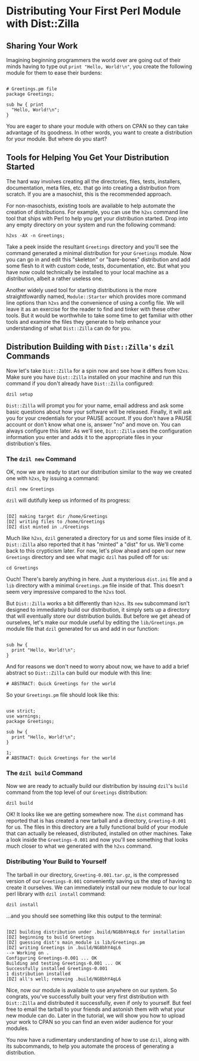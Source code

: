 # Distributing Your First Perl Module with Dist::Zilla

## Sharing Your Work

Imagining beginning programmers the world over are going out of their minds
having to type out `print "Hello, World!\n"`, you create the following module
for them to ease their burdens:

```

# Greetings.pm file
package Greetings;

sub hw { print
  "Hello, World!\n";
}

```

You are eager to share your module with others on CPAN so they can take
advantage of its goodness. In other words, you want to create a distribution for
your module. But where do you start?

## Tools for Helping You Get Your Distribution Started

The hard way involves creating all the directories, files, tests, installers,
documentation, meta files, etc. that go into creating a distribution from
scratch. If you are a masochist, this is the recommended approach.

For non-masochists, existing tools are available to help automate the creation
of distributions. For example, you can use the `h2xs` command line tool that
ships with Perl to help you get your distribution started. Drop into any empty
directory on your system and run the following command:

`h2xs -AX -n Greetings;`

Take a peek inside the resultant `Greetings` directory and you'll see the
command generated a minimal distribution for your `Greetings` module. Now you
can go in and edit this "skeleton" or "bare-bones" distribution and add some flesh
to it with custom code, tests, documentation, etc. But what you have now could
technically be installed to your local machine as a distribution, albeit a
rather useless one.

Another widely used tool for starting distributions is the more straightfowardly
named, `Module::Starter` which provides more command line options than `h2xs`
and the convenience of using a config file. We will leave it as an exercise for
the reader to find and tinker with these other tools. But it would be worthwhile
to take some time to get familiar with other tools and examine the files they
generate to help enhance your understanding of what `Dist::Zilla` can do for
you.

## Distribution Building with `Dist::Zilla's` `dzil` Commands

Now let's take `Dist::Zilla` for a spin now and see how it differs from `h2xs`.
Make sure you have `Dist::Zilla` installed on your machine and run this command
if you don't already have `Dist::Zilla` configured:

`dzil setup`

`Dist::Zilla` will prompt you for your name, email address and ask some basic
questions about how your software will be released. Finally, it will ask you for
your credentials for your PAUSE account. If you don't have a PAUSE account or
don't know what one is, answer "no" and move on. You can always configure this
later. As we'll see, `Dist::Zilla` uses the configuration information you enter
and adds it to the appropriate files in your distribution's files.

### The `dzil new` Command

OK, now we are ready to start our distribution similar to the way we created one
with `h2xs`, by issuing a command:

`dzil new Greetings`

`dzil` will dutifully keep us informed of its progress:

```

[DZ] making target dir /home/Greetings
[DZ] writing files to /home/Greetings
[DZ] dist minted in ./Greetings

```

Much like `h2xs`, `dzil` generated a directory for us and some files inside of
it.  `Dist::Zilla` also reported that it has "minted" a "dist" for us. We'll
come back to this crypticism later. For now, let's plow ahead and open our new
`Greetings` directory and see what magic `dzil` has pulled off for us:

`cd Greetings`

Ouch! There's barely anything in here. Just a mysterious `dist.ini` file and a
`lib` directory with a minimal `Greetings.pm` file inside of that. This doesn't
seem very impressive compared to the `h2xs` tool.

But `Dist::Zilla` works a bit differently than `h2xs`. Its `new` subcommand
isn't designed to immediately build our distribution, it simply sets up a
directory that will eventually store our distribution builds. But before
we get ahead of ourselves, let's make our module useful by editing the
`lib/Greetings.pm` module file that `dzil` generated for us and add in our
function:

```

sub hw {
  print "Hello, World!\n";
}

```

And for reasons we don't need to worry about now, we have to add a brief
abstract so `Dist::Zilla` can build our module with this line:

`# ABSTRACT: Quick Greetings for the world`

So your `Greetings.pm` file should look like this:

```

use strict;
use warnings;
package Greetings;

sub hw {
  print "Hello, World!\n";
}

1;
# ABSTRACT: Quick Greetings for the world

```

### The `dzil build` Command

Now we are ready to actually build our distribution by issuing `dzil`'s `build`
command from the top level of our `Greetings` distribution:

`dzil build`

OK! It looks like we are getting somewhere now. The `dist` command has reported
that is has created a new tarball and a directory, `Greeting-0.001` for us.  The
files in this directory are a fully functional build of your module that can
actually be released, distributed, installed on other machines. Take a look
inside the `Greetings-0.001` and now you'll see something that looks much closer
to what we generated with the `h2xs` command.

### Distributing Your Build to Yourself

The tarball in our directory, `Greeting-0.001.tar.gz`, is the
compressed version of our `Greetings-0.001` conveniently saving us the step of
having to create it ourselves. We can immediately install our new module to our
local perl library with `dzil install` command:

`dzil install`

...and you should see something like this output to the terminal:

```

[DZ] building distribution under .build/NG8bhY4qL6 for installation
[DZ] beginning to build Greetings
[DZ] guessing dist's main_module is lib/Greetings.pm
[DZ] writing Greetings in .build/NG8bhY4qL6
--> Working on .
Configuring Greetings-0.001 ... OK
Building and testing Greetings-0.001 ... OK
Successfully installed Greetings-0.001
1 distribution installed
[DZ] all's well; removing .build/NG8bhY4qL6

```

Nice, now our module is available to use anywhere on our system. So congrats,
you've successfully built your very first distribution with `Dist::Zilla` and
distributed it successfully, even if only to yourself. But feel free to
email the tarball to your friends and astonish them with what your new
module can do. Later in the tutorial, we will show you how to upload your work
to CPAN so you can find an even wider audience for your modules.

You now have a rudimentary understanding of how to use `dzil`, along
with its subcommands, to help you automate the process of generating a
distribution.
